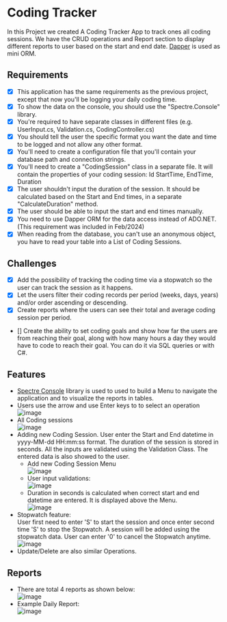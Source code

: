 # Coding Tracker

In this Project we created A Coding Tracker App to track ones all
coding sessions. We have the CRUD operations and Report section
to display different reports to user based on the start and end date.
[Dapper](https://www.learndapper.com/) is used as mini ORM.

## Requirements

- [x] This application has the same requirements as the previous
project, except that now you'll be logging your daily coding time.
- [x] To show the data on the console, you should use the
"Spectre.Console" library.
- [x] You're required to have separate classes in different files
(e.g. UserInput.cs, Validation.cs, CodingController.cs)
- [x] You should tell the user the specific format you want the
date and time to be logged and not allow any other format.
- [x] You'll need to create a configuration file that you'll contain
your database path and connection strings.
- [x] You'll need to create a "CodingSession" class in a separate file.
It will contain the properties of your coding session: Id StartTime,
EndTime, Duration
- [x] The user shouldn't input the duration of the session. It should
be calculated based on the Start and End times, in a separate
"CalculateDuration" method.
- [x] The user should be able to input the start and end times manually.
- [x] You need to use Dapper ORM for the data access instead of ADO.NET.
(This requirement was included in Feb/2024)
- [x] When reading from the database, you can't use an anonymous object,
you have to read your table into a List of Coding Sessions.

## Challenges

- [x] Add the possibility of tracking the coding time via a stopwatch so
the user can track the session as it happens.
- [x] Let the users filter their coding records per period
(weeks, days, years) and/or order ascending or descending.
- [x] Create reports where the users can see their total and
average coding session per period.
- [] Create the ability to set coding goals and show how far the
users are from reaching their goal, along with how many hours a day
they would have to code to reach their goal. You can do it via SQL
queries or with C#.

## Features

- [Spectre Console](https://spectreconsole.net/) library is used
to used to build a Menu to navigate the application and to
visualize the reports in tables.
- Users use the arrow and use Enter keys to to select an operation  
    ![image](https://github.com/javedkhan2k2/42Heilbronn/assets/48986371/d5cc3f66-9dc7-4734-9fa0-10669ab6a057)
- All Coding sessions  
    ![image](https://github.com/javedkhan2k2/42Heilbronn/assets/48986371/8d1de1ef-ca15-47de-9245-87fb5d270d66)
- Adding new Coding Session. User enter the Start and End
datetime in yyyy-MM-dd HH:mm:ss format. The duration of the
session is stored in seconds. All the inputs are validated
using the Validation Class. The entered data is also showed
to the user.
  - Add new Coding Session Menu  
    ![image](https://github.com/javedkhan2k2/42Heilbronn/assets/48986371/f1e1484f-0aec-4074-82fc-a7b71b9351cf)
  - User input validations:  
    ![image](https://github.com/javedkhan2k2/42Heilbronn/assets/48986371/fd01ab70-6edb-4876-8677-4b845ff136e0)
  - Duration in seconds is calculated when correct start and
  end datetime are entered. It is displayed above the Menu.  
    ![image](https://github.com/javedkhan2k2/42Heilbronn/assets/48986371/951d2c22-7b40-43ba-9887-8806cd57844d)
- Stopwatch feature:  
    User first need to enter 'S' to start the session and once
    enter second time 'S' to stop the Stopwatch. A session will
    be added using the stopwatch data. User can enter '0' to
    cancel the Stopwatch anytime.  
    ![image](https://github.com/javedkhan2k2/42Heilbronn/assets/48986371/0e14d7f2-b7e6-49f6-8204-39af70775471)
- Update/Delete are also similar Operations.

## Reports
- There are total 4 reports as shown below:  
![image](https://github.com/javedkhan2k2/42Heilbronn/assets/48986371/1bfe99d4-e788-4066-8690-bfe15d73d8a1)
- Example Daily Report:  
![image](https://github.com/javedkhan2k2/42Heilbronn/assets/48986371/5f267d88-d5cb-4947-b162-7d1e79d39d1d)
